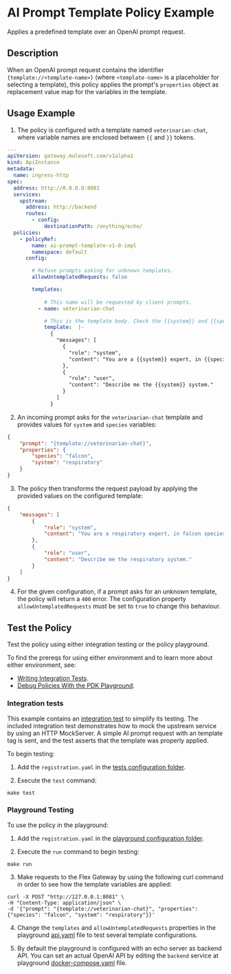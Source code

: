 
# AI Prompt Template Policy Example
Applies a predefined template over an OpenAI prompt request.

## Description
When an OpenAI prompt request contains the identifier `{template://<template-name>}` (where `<template-name>` is 
a placeholder for selecting a template), this policy applies the prompt's `properties` object as replacement 
value map for the variables in the template.

## Usage Example
1. The policy is configured with a template named `veterinarian-chat`, where variable names are enclosed between 
`{{` and `}}` tokens.

```yaml
---
apiVersion: gateway.mulesoft.com/v1alpha1
kind: ApiInstance
metadata:
  name: ingress-http
spec:
  address: http://0.0.0.0:8081
  services:
    upstream:
      address: http://backend
      routes:
        - config:
            destinationPath: /anything/echo/
  policies:
    - policyRef:
        name: ai-prompt-template-v1-0-impl 
        namespace: default
      config:

        # Refuse prompts asking for unknown templates.
        allowUntemplatedRequests: false

        templates:
        
            # This name will be requested by client prompts.
          - name: veterinarian-chat

            # This is the template body. Check the {{system}} and {{species}} placeholders.
            template:  |-
              {
                "messages": [
                  {
                    "role": "system",
                    "content": "You are a {{system}} expert, in {{species}} species."
                  },
                  {
                    "role": "user",
                    "content": "Describe me the {{system}} system."
                  }
                ]
              }
```

2. An incoming prompt asks for the `veterinarian-chat` template and provides values for `system` and `species` variables:

```json
{
    "prompt": "{template://veterinarian-chat}", 
    "properties": {
        "species": "falcon", 
        "system": "respiratory"
    }
}
```

3. The policy then transforms the request payload by applying the provided values on the configured template:

```json
{
    "messages": [
        {
            "role": "system",
            "content": "You are a respiratory expert, in falcon species."
        },
        {
            "role": "user",
            "content": "Describe me the respiratory system."
        }
    ]
}

```
4. For the given configuration, if a prompt asks for an unknown template, the policy will return a `400` error.
The configuration property `allowUntemplatedRequests` must be set to `true` to change this behaviour.

## Test the Policy
Test the policy using either integration testing or the policy playground.

To find the prereqs for using either environment and to learn more about either environment, see:

* [Writing Integration Tests](https://docs.mulesoft.com/pdk/latest/policies-pdk-integration-tests).
* [Debug Policies With the PDK Playground](https://docs.mulesoft.com/pdk/latest/policies-pdk-debug-local).

### Integration tests

This example contains an [integration test](./tests/requests.rs) to simplify its testing. 
The included integration test demonstrates how to mock the upstream service by using an HTTP MockServer. 
A simple AI prompt request with an template tag is sent, and the test asserts that the template was properly applied.

To begin testing:

1. Add the `registration.yaml` in the [tests configuration folder](./tests/config).

2. Execute the `test` command:

``` shell
make test
```

### Playground Testing

To use the policy in the playground:

1. Add the `registration.yaml` in the [playground configuration folder](./playground/config).

2. Execute the `run` command to begin testing:

``` shell
make run
```

3. Make requests to the Flex Gateway by using the following curl command in order to see how the template variables are applied:

```shell
curl -X POST "http://127.0.0.1:8081" \
-H "Content-Type: application/json" \
-d '{"prompt": "{template://veterinarian-chat}", "properties": {"species": "falcon", "system": "respiratory"}}'
```

4. Change the `templates` and `allowUntemplatedRequests` properties in the playground [api.yaml](./playground/config/api.yaml) 
file to test several template configurations.

5. By default the playground is configured with an echo server as backend API. You can set an actual OpenAI API by editing the `backend` 
service at playground [docker-compose.yaml](./playground/docker-compose.yaml) file.